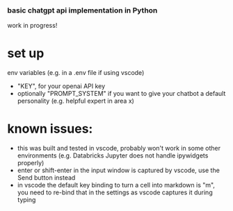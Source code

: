 ### basic chatgpt api implementation in Python

work in progress!

# set up 
env variables (e.g. in a .env file if using vscode) 
- "KEY", for your openai API key 
- optionally "PROMPT_SYSTEM" if you want to give your chatbot a default personality (e.g. helpful expert in area x)

# known issues:
- this was built and tested in vscode, probably won't work in some other environments (e.g. Databricks Jupyter does not handle ipywidgets properly)
- enter or shift-enter in the input window is captured by vscode, use the Send button instead
- in vscode the default key binding to turn a cell into markdown is "m", you need to re-bind that in the settings as vscode captures it during typing
